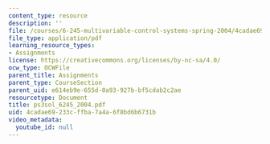 ```yaml
---
content_type: resource
description: ''
file: /courses/6-245-multivariable-control-systems-spring-2004/4cadae69233cffba7a4a6f8bd6b6731b_ps3sol_6245_2004.pdf
file_type: application/pdf
learning_resource_types:
- Assignments
license: https://creativecommons.org/licenses/by-nc-sa/4.0/
ocw_type: OCWFile
parent_title: Assignments
parent_type: CourseSection
parent_uid: e614eb9e-655d-0a93-927b-bf5cdab2c2ae
resourcetype: Document
title: ps3sol_6245_2004.pdf
uid: 4cadae69-233c-ffba-7a4a-6f8bd6b6731b
video_metadata:
  youtube_id: null
---
```

